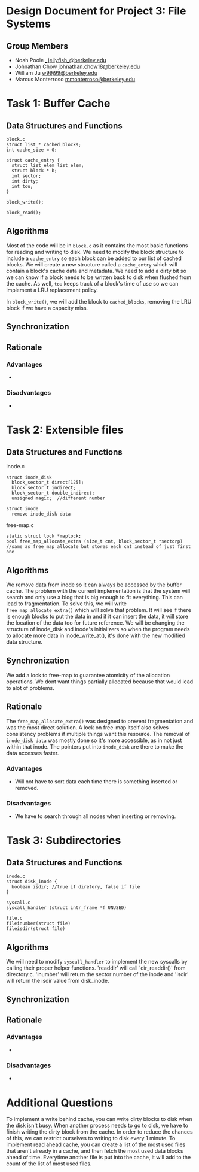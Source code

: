 Design Document for Project 3: File Systems
============================================

## Group Members

* Noah Poole <_jellyfish_@berkeley.edu>
* Johnathan Chow <johnathan.chow18@berkeley.edu>
* William Ju <w99j99@berkeley.edu>
* Marcus Monterroso <mmonterroso@berkeley.edu>

# Task 1: Buffer Cache

## Data Structures and Functions
```
block.c
struct list * cached_blocks;
int cache_size = 0;

struct cache_entry {
  struct list_elem list_elem;
  struct block * b;
  int sector;
  int dirty;
  int tou;
}

block_write();

block_read();

```  
## Algorithms
Most of the code will be in `block.c` as it contains the most basic functions for reading and writing to disk.  We need to modify the block structure to include a `cache_entry` so each block can be added to our list of cached blocks.  We will create a new structure called a `cache_entry` which will contain a block's cache data and metadata.  We need to add a dirty bit so we can know if a block needs to be written back to disk when flushed from the cache.  As well, `tou` keeps track of a block's time of use so we can implement a LRU replacement policy.

In `block_write()`, we will add the block to `cached_blocks`, removing the LRU block if we have a capacity miss.  

## Synchronization


## Rationale
### Advantages
- 

### Disadvantages
- 

# Task 2: Extensible files

## Data Structures and Functions
inode.c
```
struct inode_disk
  block_sector_t direct[125];           
  block_sector_t indirect;             
  block_sector_t double_indirect;       
  unsigned magic;  //different number    
 
struct inode
  remove inode_disk data  
```
free-map.c
```
static struct lock *maplock;
bool free_map_allocate_extra (size_t cnt, block_sector_t *sectorp)
//same as free_map_allocate but stores each cnt instead of just first one
```
## Algorithms
We remove data from inode so it can always be accessed by the buffer cache.
The problem with the current implementation is that the system will search and only use a blog that is big enough to fit everything. This can lead to fragmentation. To solve this, we will write `free_map_allocate_extra()` which will solve that problem. It will see if there is enough blocks to put the data in and if it can insert the data, it will store the location of the data too for future reference. We will be changing the structure of inode_disk and inode's initializers so when the program needs to allocate more data in inode_write_at(), it's done with the new modified data structure. 

## Synchronization
We add a lock to free-map to guarantee atomicity of the allocation operations. We dont want things partially allocated because that would lead to alot of problems.

## Rationale
The `free_map_allocate_extra()` was designed to prevent fragmentation and was the most direct solution. A lock on free-map itself also solves consistency problems if multiple things want this resource. The removal of `inode_disk data` was mostly done so it's more accessible, as in not just within that inode. The pointers put into `inode_disk` are there to make the data accesses faster.

### Advantages
- Will not have to sort data each time there is something inserted or removed.

### Disadvantages
- We have to search through all nodes when inserting or removing.

# Task 3: Subdirectories

## Data Structures and Functions
```
inode.c
struct disk_inode {
  boolean isdir; //true if diretory, false if file
}

syscall.c
syscall_handler (struct intr_frame *f UNUSED)

file.c
fileinumber(struct file) 
fileisdir(struct file)
```  
## Algorithms
We will need to modify `syscall_handler` to implement the new syscalls by calling their proper helper functions. 'readdir' will call 'dir_readdir()' from directory.c. 'inumber' will return the sector number of the inode and 'isdir' will return the isdir value from disk_inode.


## Synchronization


## Rationale
### Advantages
- 

### Disadvantages
- 

# Additional Questions
To implement a write behind cache, you can write dirty blocks to disk when the disk isn't busy. When another process needs to go to disk, we have to finish writing the dirty block from the cache. In order to reduce the chances of this, we can restrict ourselves to writing to disk every 1 minute. To implement read ahead cache, you can create a list of the most used files that aren't already in a cache, and then fetch the most used data blocks ahead of time. Everytime another file is put into the cache, it will add to the count of the list of most used files.
